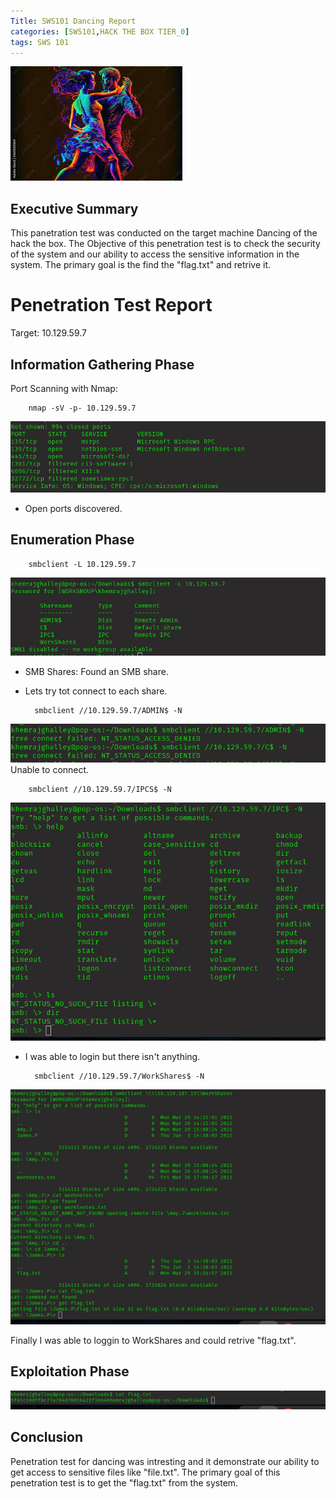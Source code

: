 ```yaml
---
Title: SWS101 Dancing Report
categories: [SWS101,HACK THE BOX TIER_0]
tags: SWS 101
---
```


![Dancing](../assets/img/dancing.jpeg)
## Executive Summary
This panetration test was conducted on the target machine Dancing of the hack the box. The Objective of this penetration test is to check the security of the system and our ability to access the sensitive information in the system. The primary goal is the find the "flag.txt" and retrive it.

# Penetration Test Report
Target: 10.129.59.7

## Information Gathering Phase
Port Scanning with Nmap:

        nmap -sV -p- 10.129.59.7

![dancingnmap](../assets/img/nmapdancing.png)

*  Open ports discovered.

## Enumeration Phase

        smbclient -L 10.129.59.7

![dancing-l](../assets/img/dancingl.png)

* SMB Shares: Found an SMB share.
* Lets try tot connect to each share.

        smbclient //10.129.59.7/ADMIN$ -N

![dancingadmin](../assets/img/dancinglog.png)
Unable to connect.

        smbclient //10.129.59.7/IPCS$ -N

![dancingadmin](../assets/img/dancingf.png)
* I was able to login but there isn't anything.

        smbclient //10.129.59.7/WorkShares$ -N

![dancingworkspaces](../assets/img/dancinglogin.png)

Finally I was able to loggin to WorkShares and could retrive "flag.txt".

## Exploitation Phase
![dancingworkspaces](../assets/img/dancingflag.png)

## Conclusion
Penetration test for dancing was intresting and it demonstrate our ability to get access to sensitive files like "file.txt". The primary goal of this penetration test is to get the "flag.txt" from the system.


